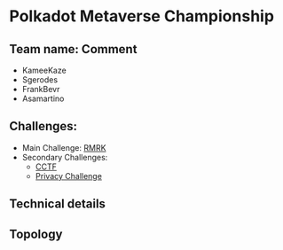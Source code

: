 # Polkadot Metaverse Championship

## Team name: Comment
- KameeKaze
- Sgerodes
- FrankBevr
- Asamartino

## Challenges:
- Main Challenge: [RMRK](https://git.hsbp.org/Metaverse_Championship/PMC_Challenges/src/branch/master/Main_Challenges/RMRK/Challenge.md)
- Secondary Challenges:
  - [CCTF](https://git.hsbp.org/Metaverse_Championship/PMC_Challenges/src/branch/master/Main_Challenges/CCTF/Challenge.md)
  - [Privacy Challenge](https://git.hsbp.org/Metaverse_Championship/PMC_Challenges/src/branch/master/Main_Challenges/Privacy_Research/Challenge.md)

## Technical details
[//]: # (Explain the technical details and how you'd solve the challenge. Optionally you can add pseudocode.)

## Topology

[//]: # (Please provide a drawn topology, you can use https://draw.io/)
